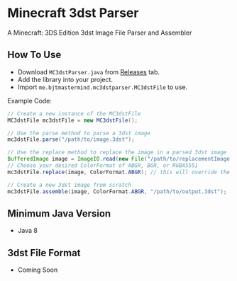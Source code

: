 # Minecraft 3dst Parser

A Minecraft: 3DS Edition 3dst Image File Parser and Assembler

## How To Use

* Download `MC3dstParser.java` from [Releases](https://github.com/BJTMastermind/MC3dst-Parser/releases) tab.
* Add the library into your project.
* Import `me.bjtmastermind.mc3dstparser.MC3dstFile` to use.

Example Code:

```java
// Create a new instance of the MC3dstFile
MC3dstFile mc3dstFile = new MC3dstFile();

// Use the parse method to parse a 3dst image
mc3dstFile.parse("/path/to/image.3dst");

// Use the replace method to replace the image in a parsed 3dst image
BufferedImage image = ImageIO.read(new File("/path/to/replacementImage.png"));
// Choose your desired ColorFormat of ABGR, BGR, or RGBA5551
mc3dstFile.replace(image, ColorFormat.ABGR); // this will override the existing 3dst image data

// Create a new 3dst image from scratch
mc3dstFile.assemble(image, ColorFormat.ABGR, "/path/to/output.3dst");
```

## Minimum Java Version

* Java 8

## 3dst File Format

* Coming Soon
